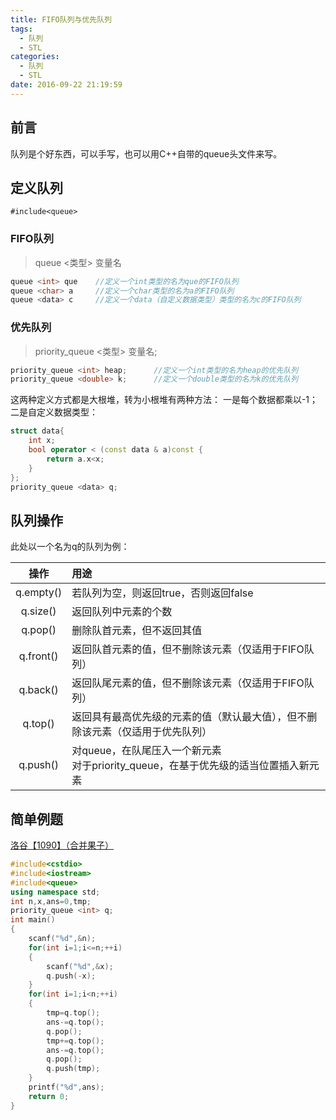 ```yaml
---
title: FIFO队列与优先队列
tags:
  - 队列
  - STL
categories:
  - 队列
  - STL
date: 2016-09-22 21:19:59
---
```


## 前言
队列是个好东西，可以手写，也可以用C++自带的queue头文件来写。

<!--more-->

## 定义队列
`#include<queue>`

### FIFO队列

>queue <类型> 变量名

```C++
queue <int> que    //定义一个int类型的名为que的FIFO队列
queue <char> a     //定义一个char类型的名为a的FIFO队列
queue <data> c     //定义一个data（自定义数据类型）类型的名为c的FIFO队列
```

### 优先队列

>priority_queue <类型> 变量名;

```C++
priority_queue <int> heap;      //定义一个int类型的名为heap的优先队列
priority_queue <double> k;      //定义一个double类型的名为k的优先队列
```
这两种定义方式都是大根堆，转为小根堆有两种方法：
一是每个数据都乘以-1；
二是自定义数据类型：
```C++
struct data{
	int x;
	bool operator < (const data & a)const {
		return a.x<x;
	}
};
priority_queue <data> q;
```

## 队列操作
此处以一个名为q的队列为例：

|操作|用途|
|:---:|:---|
|q.empty()|若队列为空，则返回true，否则返回false|
|q.size()|返回队列中元素的个数|
|q.pop()|删除队首元素，但不返回其值|
|q.front()|返回队首元素的值，但不删除该元素（仅适用于FIFO队列）|
|q.back()|返回队尾元素的值，但不删除该元素（仅适用于FIFO队列）|
|q.top()|返回具有最高优先级的元素的值（默认最大值），但不删除该元素（仅适用于优先队列）|
|q.push()|对queue，在队尾压入一个新元素<br>对于priority_queue，在基于优先级的适当位置插入新元素|

## 简单例题
[洛谷【1090】（合并果子）](http://www.luogu.org/problem/show?pid=1090)
```C++
#include<cstdio>
#include<iostream>
#include<queue>
using namespace std;
int n,x,ans=0,tmp;
priority_queue <int> q;
int main()
{
	scanf("%d",&n);
	for(int i=1;i<=n;++i)
	{
		scanf("%d",&x);
		q.push(-x);
	}
	for(int i=1;i<n;++i)
	{
		tmp=q.top();
		ans-=q.top();
		q.pop();
		tmp+=q.top();
		ans-=q.top();
		q.pop();
		q.push(tmp);
	}
	printf("%d",ans);
	return 0;
}
```
